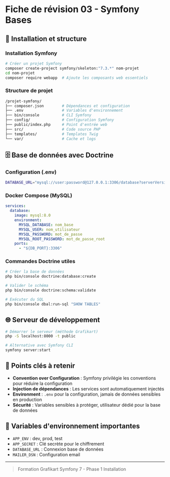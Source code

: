 # Fiche de révision 03 - Symfony Bases

## 📁 Installation et structure

### Installation Symfony

```bash
# Créer un projet Symfony
composer create-project symfony/skeleton:"7.3.*" nom-projet
cd nom-projet
composer require webapp  # Ajoute les composants web essentiels
```

### Structure de projet

```bash
/projet-symfony/
├── composer.json        # Dépendances et configuration
├── .env                 # Variables d'environnement
├── bin/console          # CLI Symfony
├── config/              # Configuration Symfony
├── public/index.php     # Point d'entrée web
├── src/                 # Code source PHP
├── templates/           # Templates Twig
└── var/                 # Cache et logs
```

## 🗄️ Base de données avec Doctrine

### Configuration (.env)

```bash
DATABASE_URL="mysql://user:password@127.0.0.1:3306/database?serverVersion=8.0&charset=utf8mb4"
```

### Docker Compose (MySQL)

```yaml
services:
  database:
    image: mysql:8.0
    environment:
      MYSQL_DATABASE: nom_base
      MYSQL_USER: nom_utilisateur
      MYSQL_PASSWORD: mot_de_passe
      MYSQL_ROOT_PASSWORD: mot_de_passe_root
    ports:
      - "${DB_PORT}:3306"
```

### Commandes Doctrine utiles

```bash
# Créer la base de données
php bin/console doctrine:database:create

# Valider le schéma
php bin/console doctrine:schema:validate

# Exécuter du SQL
php bin/console dbal:run-sql "SHOW TABLES"
```

## 🌐 Serveur de développement

```bash
# Démarrer le serveur (méthode Grafikart)
php -S localhost:8000 -t public

# Alternative avec Symfony CLI
symfony server:start
```

## 📝 Points clés à retenir

- **Convention over Configuration** : Symfony privilégie les conventions pour réduire la configuration
- **Injection de dépendances** : Les services sont automatiquement injectés
- **Environment** : `.env` pour la configuration, jamais de données sensibles en production
- **Sécurité** : Variables sensibles à protéger, utilisateur dédié pour la base de données

## 🔧 Variables d'environnement importantes

- `APP_ENV` : dev, prod, test
- `APP_SECRET` : Clé secrète pour le chiffrement
- `DATABASE_URL` : Connexion base de données
- `MAILER_DSN` : Configuration email

---

> Formation Grafikart Symfony 7 - Phase 1 Installation
